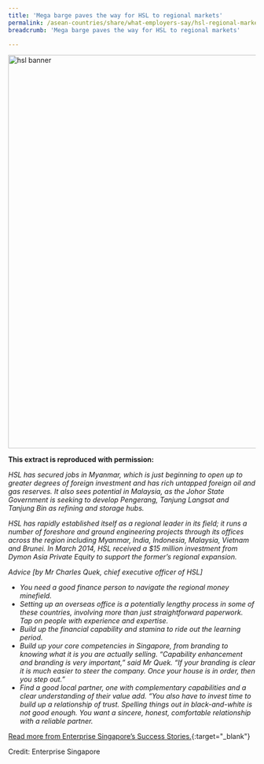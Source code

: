 ```yaml
---
title: 'Mega barge paves the way for HSL to regional markets'
permalink: /asean-countries/share/what-employers-say/hsl-regional-markets/
breadcrumb: 'Mega barge paves the way for HSL to regional markets'

---
```



<img src="\images\asean-employers\hsl.jpg" alt="hsl banner" style="width:800px;" />

**This extract is reproduced with permission:**

*HSL has secured jobs in Myanmar, which is just beginning to open up to greater degrees of foreign investment and has rich untapped foreign oil and gas reserves. It also sees potential in Malaysia, as the Johor State Government is seeking to develop Pengerang, Tanjung Langsat and Tanjung Bin as refining and storage hubs.*

*HSL has rapidly established itself as a regional leader in its field; it runs a number of foreshore and ground engineering projects through its offices across the region including Myanmar, India, Indonesia, Malaysia, Vietnam and Brunei. In March 2014, HSL received a $15 million investment from Dymon Asia Private Equity to support the former’s regional expansion.*

*Advice [by Mr Charles Quek, chief executive officer of HSL]*

- *You need a good finance person to navigate the regional money minefield.*
- *Setting up an overseas office is a potentially lengthy process in some of these countries, involving more than just straightforward paperwork. Tap on people with experience and expertise.*
- *Build up the financial capability and stamina to ride out the learning period.*
- *Build up your core competencies in Singapore, from branding to knowing what it is you are actually selling. “Capability enhancement and branding is very important,” said Mr Quek. “If your branding is clear it is much easier to steer the company. Once your house is in order, then you step out.”*
- *Find a good local partner, one with complementary capabilities and a clear understanding of their value add. “You also have to invest time to build up a relationship of trust. Spelling things out in black-and-white is not good enough. You want a sincere, honest, comfortable relationship with a reliable partner.*

[Read more from Enterprise Singapore’s Success Stories.](https://ie.enterprisesg.gov.sg/Venture-Overseas/Browse-By-Market/Asia-Pacific/Indonesia/Success-Stories/cs/Success-Stories/Mega-barge-paves-the-way-for-HSL-to-regional-markets){:target="_blank"}

Credit: Enterprise Singapore